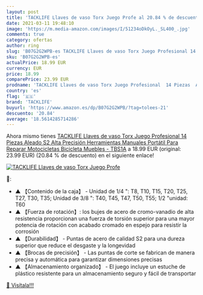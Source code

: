 ```yaml
---
layout: post
title: 'TACKLIFE Llaves de vaso Torx Juego Profe al 20.84 % de descuento'
date: 2021-03-11 19:48:10
image: 'https://m.media-amazon.com/images/I/51234oDkOyL._SL400_.jpg'
comments: true
category: ofertas
author: ring
slug: 'B07G2G2WPB-es TACKLIFE Llaves de vaso Torx Juego Profesional 14 Piezas...'
sku: 'B07G2G2WPB-es'
actualPrice: 18.99 EUR
currency: EUR
price: 18.99
comparePrice: 23.99 EUR
prodname: 'TACKLIFE Llaves de vaso Torx Juego Profesional  14 Piezas  Aleado S2  Alta Precisión  Herramientas Manuales  Portátil  Para Reparar Motocicletas  Bicicleta  Muebles - TBS1A'
country: 'es'
flag: '🇪🇸'
brand: 'TACKLIFE'
buyurl: 'https://www.amazon.es/dp/B07G2G2WPB/?tag=tolees-21'
descuento: '20.84'
average: '18.5614285714286'
---
```


Ahora mismo tienes [TACKLIFE Llaves de vaso Torx Juego Profesional  14 Piezas  Aleado S2  Alta Precisión  Herramientas Manuales  Portátil  Para Reparar Motocicletas  Bicicleta  Muebles - TBS1A](https://www.amazon.es/dp/B07G2G2WPB/?tag=tolees-21) a 18.99 EUR (original: 23.99 EUR) (20.84 %  de descuento) en el siguiente enlace!

[![TACKLIFE Llaves de vaso Torx Juego Profe](https://m.media-amazon.com/images/I/51234oDkOyL._SL400_.jpg)](https://www.amazon.es/dp/B07G2G2WPB/?tag=tolees-21)

🔎:

- ▲ 【Contenido de la caja】 - Unidad de 1/4 ": T8, T10, T15, T20, T25, T27, T30, T35; Unidad de 3/8 ": T40, T45, T47, T50, T55; 1/2 "unidad: T60
- ▲ 【Fuerza de rotación】: los bujes de acero de cromo-vanadio de alta resistencia proporcionan una fuerza de torsión superior para una mayor potencia de rotación con acabado cromado en espejo para resistir la corrosión
- ▲ 【Durabilidad】 - Puntas de acero de calidad S2 para una dureza superior que reduce el desgaste y la longevidad
- ▲ 【Brocas de precisión】 - Las puntas de corte se fabrican de manera precisa y automática para garantizar dimensiones precisas
- ▲ 【Almacenamiento organizado】 - El juego incluye un estuche de plástico resistente para un almacenamiento seguro y fácil de transportar

[🛒 Visítala!!!](https://www.amazon.es/dp/B07G2G2WPB/?tag=tolees-21)
